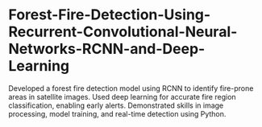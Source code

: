 # Forest-Fire-Detection-Using-Recurrent-Convolutional-Neural-Networks-RCNN-and-Deep-Learning
Developed a forest fire detection model using RCNN to identify fire-prone areas in satellite images. Used deep learning for accurate fire region classification, enabling early alerts. Demonstrated skills in image processing, model training, and real-time detection using Python.
